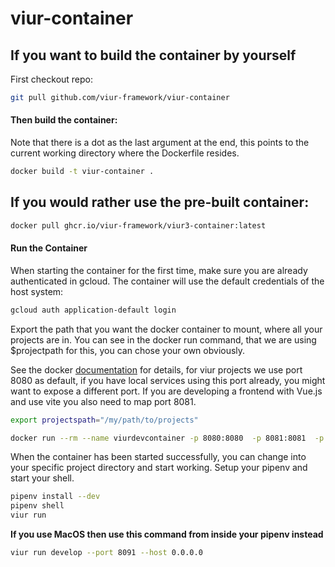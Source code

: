 # viur-container

## If you want to build the container by yourself

First checkout repo:
```sh
git pull github.com/viur-framework/viur-container
```

#### Then build the container:
Note that there is a dot as the last argument at the end, this points to the current working directory where the Dockerfile resides.
```sh
docker build -t viur-container .
```

## If you would rather use the pre-built container:
```sh
docker pull ghcr.io/viur-framework/viur3-container:latest
```
#### Run the Container
When starting the container for the first time, make sure you are already authenticated in gcloud. The container will use the default credentials of the host system: 
```sh
gcloud auth application-default login
```
Export the path that you want the docker container to mount, where all your projects are in. You can see in the docker run command, that we are using $projectpath for this, you can chose your own obviously.

See the docker [documentation](https://docs.docker.com/config/containers/container-networking/) for details, for viur projects we use port 8080 as default, if you have local services using this port already, you might want to expose a different port. If you are developing a frontend with Vue.js and use vite you also need to map port 8081.

```sh
export projectspath="/my/path/to/projects"

docker run --rm --name viurdevcontainer -p 8080:8080  -p 8081:8081  -p 8090:8090 -p 8091:8091 -p 8092:8092 -p 27017:27017 -p 27018:27018 -v $projectspath:/projects -v $HOME/.config/gcloud:/root/.config/gcloud -ti viur-container:latest
```
When the container has been started successfully, you can change into your specific project directory and start working.
Setup your pipenv and start your shell.
```sh
pipenv install --dev
pipenv shell
viur run
```

**If you use MacOS then use this command from inside your pipenv instead**
```sh
viur run develop --port 8091 --host 0.0.0.0
```
